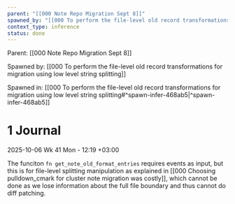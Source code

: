 ```yaml
---
parent: "[[000 Note Repo Migration Sept 8]]"
spawned_by: "[[000 To perform the file-level old record transformations for migration using low level string splitting]]"
context_type: inference
status: done
---
```


Parent: [[000 Note Repo Migration Sept 8]]

Spawned by: [[000 To perform the file-level old record transformations for migration using low level string splitting]]

Spawned in: [[000 To perform the file-level old record transformations for migration using low level string splitting#^spawn-infer-468ab5|^spawn-infer-468ab5]]

# 1 Journal

2025-10-06 Wk 41 Mon - 12:19 +03:00

The funciton `fn get_note_old_format_entries` requires events as input, but this is for file-level splitting manipulation as explained in [[000 Choosing pulldown_cmark for cluster note migration was costly]], which cannot be done as we lose information about the full file boundary and thus cannot do diff patching.